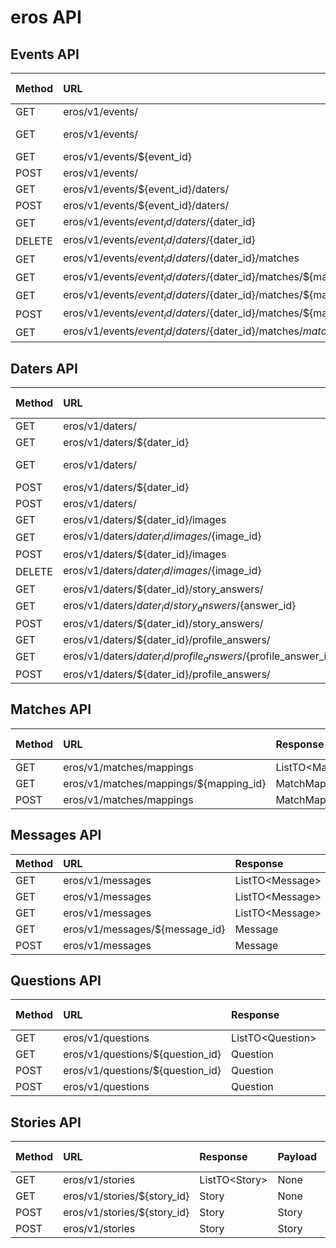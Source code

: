 # eros API

## Events API


| Method | URL       | Response                      | Payload     | Query Param |
|-------|:-----------|:----------------------------- |:------------| :-----------|
| GET | eros/v1/events/ | ListTO\<Event\> | None | None |
| GET | eros/v1/events/ | Event | None | next_event={true|false} |
| GET | eros/v1/events/${event_id} | Event | None | None |
| POST | eros/v1/events/ | Event | Event | None |
| GET | eros/v1/events/${event_id}/daters/ | ListTO\<Dater\> | None | None |
| POST | eros/v1/events/${event_id}/daters/ | Dater | Dater | None |
| GET | eros/v1/events/${event_id}/daters/${dater_id} | Dater | None | None |
| DELETE | eros/v1/events/${event_id}/daters/${dater_id} | None | None | None |
| GET | eros/v1/events/${event_id}/daters/${dater_id}/matches | ListTO\<DaterMatchTO\> | None | None |
| GET | eros/v1/events/${event_id}/daters/${dater_id}/matches/${match_id} | DaterMatchTO | None | None |
| GET | eros/v1/events/${event_id}/daters/${dater_id}/matches/${match_id}/answers | ListTO\<EvaluationAnswer\> | None | None |
| POST | eros/v1/events/${event_id}/daters/${dater_id}/matches/${match_id}/answers | EvaluationAnswer | EvaluationAnswer | None |
| GET | eros/v1/events/${event_id}/daters/${dater_id}/matches/${match_id}/answers/${answer_id} | EvaluationAnswer | None | None |


## Daters API


| Method | URL       | Response                      | Payload     | Query Param |
|-------|:-----------|:----------------------------- |:------------| :-----------|
| GET | eros/v1/daters/ | ListTO\<Dater\> | None | None |
| GET | eros/v1/daters/${dater_id} | Dater | None | None |
| GET | eros/v1/daters/ | Dater | None | email={true|fale} |
| POST | eros/v1/daters/${dater_id} | Dater | Dater | None |
| POST | eros/v1/daters/ | Dater | Dater | None |
| GET | eros/v1/daters/${dater_id}/images | ListTO\<Image\> | None | None |
| GET | eros/v1/daters/${dater_id}/images/${image_id} | Image | None | None |
| POST | eros/v1/daters/${dater_id}/images | Image | Image | None |
| DELETE | eros/v1/daters/${dater_id}/images/${image_id} | None | None | None |
| GET | eros/v1/daters/${dater_id}/story_answers/ | ListTO\<StoryAnswer\> | None | None |
| GET | eros/v1/daters/${dater_id}/story_answers/${answer_id} | StoryAnswer | None | None |
| POST | eros/v1/daters/${dater_id}/story_answers/ | StoryAnswer | StoryAnswer | None |
| GET | eros/v1/daters/${dater_id}/profile_answers/ | ListTO\<ProfileAnswer\> | None | None |
| GET | eros/v1/daters/${dater_id}/profile_answers/${profile_answer_id} | ProfileAnswer | None | None |
| POST | eros/v1/daters/${dater_id}/profile_answers/ | ProfileAnswer | ProfileAnswer | None |


## Matches API


| Method | URL       | Response                      | Payload     | Query Param |
|-------|:-----------|:----------------------------- |:------------| :-----------|
| GET | eros/v1/matches/mappings | ListTO\<MatchMapping\> | None | None |
| GET | eros/v1/matches/mappings/${mapping_id} | MatchMapping | None | None |
| POST | eros/v1/matches/mappings | MatchMapping | MatchMapping | None |


## Messages API


| Method | URL       | Response                      | Payload     | Query Param |
|-------|:-----------|:----------------------------- |:------------| :-----------|
| GET | eros/v1/messages | ListTO\<Message\> | None | None |
| GET | eros/v1/messages | ListTO\<Message\> | None | from=${from_dater_id}&to=${to_dater_id}|
| GET | eros/v1/messages | ListTO\<Message\> | None | from=${from_dater_id}&to=${to_dater_id}&$(messagesReceived) |
| GET | eros/v1/messages/${message_id} | Message | None | None |
| POST | eros/v1/messages | Message | Message | None |


## Questions API


| Method | URL       | Response                      | Payload     | Query Param |
|-------|:-----------|:----------------------------- |:------------| :-----------|
| GET | eros/v1/questions | ListTO\<Question\> | None | None |
| GET | eros/v1/questions/${question_id} | Question | None | None |
| POST | eros/v1/questions/${question_id} | Question | Question | None |
| POST | eros/v1/questions | Question | Question | None |


## Stories API


| Method | URL       | Response                      | Payload     | Query Param |
|-------|:-----------|:----------------------------- |:------------| :-----------|
| GET | eros/v1/stories | ListTO\<Story\> | None | None |
| GET | eros/v1/stories/${story_id} | Story | None | None |
| POST | eros/v1/stories/${story_id} | Story | Story | None |
| POST | eros/v1/stories | Story | Story | None |
